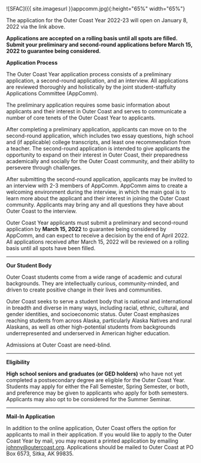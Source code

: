 <!-- This inserts the image -->
![SFAC]({{ site.imagesurl }}appcomm.jpg){:height="65%" width="65%"}

The application for the Outer Coast Year 2022-23 will open on January 8, 2022 via the link above. 

**Applications are accepted on a rolling basis until all spots are filled. Submit your preliminary and second-round applications before March 15, 2022 to guarantee being considered.**

**Application Process**

The Outer Coast Year application process consists of a preliminary application, a second-round application, and an interview. All applications are reviewed thoroughly and holistically by the joint student-staffulty Applications Committee (AppComm).

The preliminary application requires some basic information about applicants and their interest in Outer Coast and serves to communicate a number of core tenets of the Outer Coast Year to applicants. 

After completing a preliminary application, applicants can move on to the second-round application, which includes two essay questions, high school and (if applicable) college transcripts, and least one recommendation from a teacher. The second-round application is intended to give applicants the opportunity to expand on their interest in Outer Coast, their preparedness academically and socially for the Outer Coast community, and their ability to persevere through challenges. 

After submitting the second-round application, applicants may be invited to an interview with 2-3 members of AppComm. AppComm aims to create a welcoming environment during the interview, in which the main goal is to learn more about the applicant and their interest in joining the Outer Coast community. Applicants may bring any and all questions they have about Outer Coast to the interview. 

Outer Coast Year applicants must submit a preliminary and second-round application by **March 15, 2022** to guarantee being considered by AppComm, and can expect to receive a decision by the end of April 2022. All applications received after March 15, 2022 will be reviewed on a rolling basis until all spots have been filled.

---

**Our Student Body**

Outer Coast students come from a wide range of academic and cutural backgrounds. They are intellectually curious, community-minded, and driven to create positive change in their lives and communities. 

Outer Coast seeks to serve a student body that is national and international in breadth and diverse in many ways, including racial, ethnic, cultural, and gender identities, and socioeconomic status. Outer Coast emphasizes reaching students from across Alaska, particularly Alaska Natives and rural Alaskans, as well as other high-potential students from backgrounds underrepresented and underserved in American higher education.

Admissions at Outer Coast are need-blind. 

---

**Eligibility**

**High school seniors and graduates (or GED holders)** who have not yet completed a postsecondary degree are eligible for the Outer Coast Year. Students may apply for either the Fall Semester, Spring Semester, or both, and preference may be given to applicants who apply for both semesters. Applicants may also opt to be considered for the Summer Seminar.

---

**Mail-In Application**

In addition to the online application, Outer Coast offers the option for applicants to mail in their application. If you would like to apply to the Outer Coast Year by mail, you may request a printed application by emailing johnny@outercoast.org. Applications should be mailed to Outer Coast at PO Box 6573, Sitka, AK 99835.

